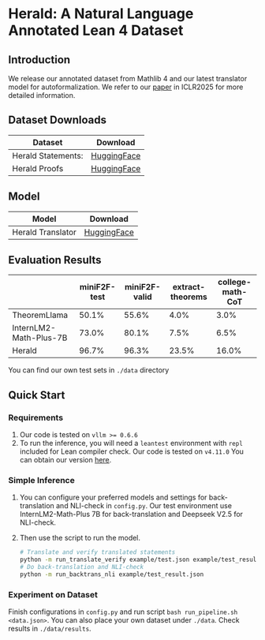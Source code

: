 # Herald: A Natural Language Annotated Lean 4 Dataset

## Introduction

We release our annotated dataset from Mathlib 4 and our latest translator model for autoformalization. We refer to our [paper](https://iclr.cc/virtual/2025/poster/29589) in ICLR2025 for more detailed information.

## Dataset Downloads

| Dataset | Download |
| --- | --- |
| Herald Statements: | [HuggingFace](https://huggingface.co/datasets/FrenzyMath/Herald_statements) |
| Herald Proofs | [HuggingFace](https://huggingface.co/datasets/FrenzyMath/Herald_proofs) |

## Model

| Model | Download |
| --- | --- |
| Herald Translator | [HuggingFace](https://huggingface.co/FrenzyMath/HeraldTranslator) |

## Evaluation Results

|   | miniF2F-test | miniF2F-valid | extract-theorems | college-math-CoT |
| --- | --- | --- | --- | --- |
| TheoremLlama | 50.1% | 55.6% | 4.0% | 3.0% |
| InternLM2-Math-Plus-7B | 73.0% | 80.1% | 7.5% | 6.5% |
| Herald | 96.7% | 96.3% | 23.5% | 16.0% |

You can find our own test sets in `./data` directory

## Quick Start

### Requirements

1. Our code is tested on `vllm >= 0.6.6`
2. To run the inference, you will need a `leantest` environment with `repl` included for Lean compiler check. Our code is tested on `v4.11.0` You can obtain our version [here](https://github.com/frenzymath/lean_test_v4110).

### Simple Inference

1. You can configure your preferred models and settings for back-translation and NLI-check in `config.py`. Our test environment use InternLM2-Math-Plus 7B for back-translation and Deepseek V2.5 for NLI-check.

2. Then use the script to run the model.

    ```bash
    # Translate and verify translated statements
    python -m run_translate_verify example/test.json example/test_result.json
    # Do back-translation and NLI-check
    python -m run_backtrans_nli example/test_result.json
    ```

### Experiment on Dataset
Finish configurations in `config.py` and run script `bash run_pipeline.sh <data.json>`. You can also place your own dataset under `./data`. Check results in `./data/results`.
